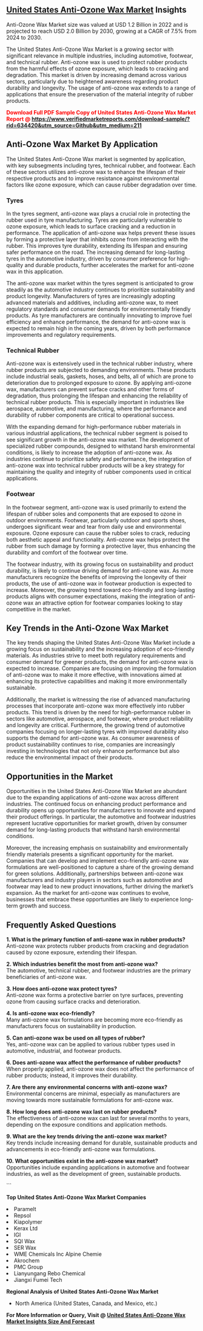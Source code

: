 <h2><a href="https://www.verifiedmarketreports.com/download-sample/?rid=634420&amp;utm_source=Github&amp;utm_medium=211" target="_blank">United States Anti-Ozone Wax Market</a> Insights</h2><p>Anti-Ozone Wax Market size was valued at USD 1.2 Billion in 2022 and is projected to reach USD 2.0 Billion by 2030, growing at a CAGR of 7.5% from 2024 to 2030.</p><p><p>The United States Anti-Ozone Wax Market is a growing sector with significant relevance in multiple industries, including automotive, footwear, and technical rubber. Anti-ozone wax is used to protect rubber products from the harmful effects of ozone exposure, which leads to cracking and degradation. This market is driven by increasing demand across various sectors, particularly due to heightened awareness regarding product durability and longevity. The usage of anti-ozone wax extends to a range of applications that ensure the preservation of the material integrity of rubber products. <strong><p><span class=""><span style="color: #ff0000;"><strong>Download Full PDF Sample Copy of United States Anti-Ozone Wax Market Report</strong> @ </span><a href="https://www.verifiedmarketreports.com/download-sample/?rid=634420&amp;utm_source=Github&amp;utm_medium=211" target="_blank">https://www.verifiedmarketreports.com/download-sample/?rid=634420&amp;utm_source=Github&amp;utm_medium=211</a></span></p></strong></p><h2>Anti-Ozone Wax Market By Application</h2><p>The United States Anti-Ozone Wax market is segmented by application, with key subsegments including tyres, technical rubber, and footwear. Each of these sectors utilizes anti-ozone wax to enhance the lifespan of their respective products and to improve resistance against environmental factors like ozone exposure, which can cause rubber degradation over time.</p><h3>Tyres</h3><p>In the tyres segment, anti-ozone wax plays a crucial role in protecting the rubber used in tyre manufacturing. Tyres are particularly vulnerable to ozone exposure, which leads to surface cracking and a reduction in performance. The application of anti-ozone wax helps prevent these issues by forming a protective layer that inhibits ozone from interacting with the rubber. This improves tyre durability, extending its lifespan and ensuring safer performance on the road. The increasing demand for long-lasting tyres in the automotive industry, driven by consumer preference for high-quality and durable products, further accelerates the market for anti-ozone wax in this application.</p><p>The anti-ozone wax market within the tyres segment is anticipated to grow steadily as the automotive industry continues to prioritize sustainability and product longevity. Manufacturers of tyres are increasingly adopting advanced materials and additives, including anti-ozone wax, to meet regulatory standards and consumer demands for environmentally friendly products. As tyre manufacturers are continually innovating to improve fuel efficiency and enhance performance, the demand for anti-ozone wax is expected to remain high in the coming years, driven by both performance improvements and regulatory requirements.</p><h3>Technical Rubber</h3><p>Anti-ozone wax is extensively used in the technical rubber industry, where rubber products are subjected to demanding environments. These products include industrial seals, gaskets, hoses, and belts, all of which are prone to deterioration due to prolonged exposure to ozone. By applying anti-ozone wax, manufacturers can prevent surface cracks and other forms of degradation, thus prolonging the lifespan and enhancing the reliability of technical rubber products. This is especially important in industries like aerospace, automotive, and manufacturing, where the performance and durability of rubber components are critical to operational success.</p><p>With the expanding demand for high-performance rubber materials in various industrial applications, the technical rubber segment is poised to see significant growth in the anti-ozone wax market. The development of specialized rubber compounds, designed to withstand harsh environmental conditions, is likely to increase the adoption of anti-ozone wax. As industries continue to prioritize safety and performance, the integration of anti-ozone wax into technical rubber products will be a key strategy for maintaining the quality and integrity of rubber components used in critical applications.</p><h3>Footwear</h3><p>In the footwear segment, anti-ozone wax is used primarily to extend the lifespan of rubber soles and components that are exposed to ozone in outdoor environments. Footwear, particularly outdoor and sports shoes, undergoes significant wear and tear from daily use and environmental exposure. Ozone exposure can cause the rubber soles to crack, reducing both aesthetic appeal and functionality. Anti-ozone wax helps protect the rubber from such damage by forming a protective layer, thus enhancing the durability and comfort of the footwear over time.</p><p>The footwear industry, with its growing focus on sustainability and product durability, is likely to continue driving demand for anti-ozone wax. As more manufacturers recognize the benefits of improving the longevity of their products, the use of anti-ozone wax in footwear production is expected to increase. Moreover, the growing trend toward eco-friendly and long-lasting products aligns with consumer expectations, making the integration of anti-ozone wax an attractive option for footwear companies looking to stay competitive in the market.</p><h2>Key Trends in the Anti-Ozone Wax Market</h2><p>The key trends shaping the United States Anti-Ozone Wax Market include a growing focus on sustainability and the increasing adoption of eco-friendly materials. As industries strive to meet both regulatory requirements and consumer demand for greener products, the demand for anti-ozone wax is expected to increase. Companies are focusing on improving the formulation of anti-ozone wax to make it more effective, with innovations aimed at enhancing its protective capabilities and making it more environmentally sustainable.</p><p>Additionally, the market is witnessing the rise of advanced manufacturing processes that incorporate anti-ozone wax more effectively into rubber products. This trend is driven by the need for high-performance rubber in sectors like automotive, aerospace, and footwear, where product reliability and longevity are critical. Furthermore, the growing trend of automotive companies focusing on longer-lasting tyres with improved durability also supports the demand for anti-ozone wax. As consumer awareness of product sustainability continues to rise, companies are increasingly investing in technologies that not only enhance performance but also reduce the environmental impact of their products.</p><h2>Opportunities in the Market</h2><p>Opportunities in the United States Anti-Ozone Wax Market are abundant due to the expanding applications of anti-ozone wax across different industries. The continued focus on enhancing product performance and durability opens up opportunities for manufacturers to innovate and expand their product offerings. In particular, the automotive and footwear industries represent lucrative opportunities for market growth, driven by consumer demand for long-lasting products that withstand harsh environmental conditions.</p><p>Moreover, the increasing emphasis on sustainability and environmentally friendly materials presents a significant opportunity for the market. Companies that can develop and implement eco-friendly anti-ozone wax formulations are well-positioned to capture a share of the growing demand for green solutions. Additionally, partnerships between anti-ozone wax manufacturers and industry players in sectors such as automotive and footwear may lead to new product innovations, further driving the market’s expansion. As the market for anti-ozone wax continues to evolve, businesses that embrace these opportunities are likely to experience long-term growth and success.</p><h2>Frequently Asked Questions</h2><p><strong>1. What is the primary function of anti-ozone wax in rubber products?</strong><br>Anti-ozone wax protects rubber products from cracking and degradation caused by ozone exposure, extending their lifespan.</p><p><strong>2. Which industries benefit the most from anti-ozone wax?</strong><br>The automotive, technical rubber, and footwear industries are the primary beneficiaries of anti-ozone wax.</p><p><strong>3. How does anti-ozone wax protect tyres?</strong><br>Anti-ozone wax forms a protective barrier on tyre surfaces, preventing ozone from causing surface cracks and deterioration.</p><p><strong>4. Is anti-ozone wax eco-friendly?</strong><br>Many anti-ozone wax formulations are becoming more eco-friendly as manufacturers focus on sustainability in production.</p><p><strong>5. Can anti-ozone wax be used on all types of rubber?</strong><br>Yes, anti-ozone wax can be applied to various rubber types used in automotive, industrial, and footwear products.</p><p><strong>6. Does anti-ozone wax affect the performance of rubber products?</strong><br>When properly applied, anti-ozone wax does not affect the performance of rubber products; instead, it improves their durability.</p><p><strong>7. Are there any environmental concerns with anti-ozone wax?</strong><br>Environmental concerns are minimal, especially as manufacturers are moving towards more sustainable formulations for anti-ozone wax.</p><p><strong>8. How long does anti-ozone wax last on rubber products?</strong><br>The effectiveness of anti-ozone wax can last for several months to years, depending on the exposure conditions and application methods.</p><p><strong>9. What are the key trends driving the anti-ozone wax market?</strong><br>Key trends include increasing demand for durable, sustainable products and advancements in eco-friendly anti-ozone wax formulations.</p><p><strong>10. What opportunities exist in the anti-ozone wax market?</strong><br>Opportunities include expanding applications in automotive and footwear industries, as well as the development of green, sustainable products.</p>```</p><p><strong>Top United States Anti-Ozone Wax Market Companies</strong></p><div data-test-id=""><p><li>Paramelt</li><li> Repsol</li><li> Kiapolymer</li><li> Kerax Ltd</li><li> IGI</li><li> SQI Wax</li><li> SER Wax</li><li> WME Chemicals Inc Alpine Chemie</li><li> Akrochem</li><li> PMC Group</li><li> Lianyungang Rebo Chemical</li><li> Jiangxi Fumei Tech</li></p><div><strong>Regional Analysis of&nbsp;United States Anti-Ozone Wax Market</strong></div><ul><li dir="ltr"><p dir="ltr">North America&nbsp;(United States, Canada, and Mexico, etc.)</p></li></ul><p><strong>For More Information or Query, Visit @&nbsp;</strong><strong><a href="https://www.verifiedmarketreports.com/product/anti-ozone-wax-market/?utm_source=Github&amp;utm_medium=211" target="_blank">United States Anti-Ozone Wax Market Insights Size And Forecast</a></strong></p></div>
